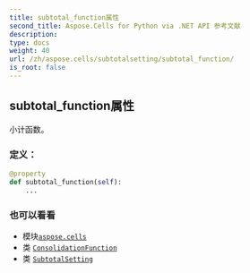 ```yaml
---
title: subtotal_function属性
second_title: Aspose.Cells for Python via .NET API 参考文献
description:
type: docs
weight: 40
url: /zh/aspose.cells/subtotalsetting/subtotal_function/
is_root: false
---
```

## subtotal_function属性

小计函数。
### 定义：
```python
@property
def subtotal_function(self):
    ...
```

### 也可以看看
* 模块[`aspose.cells`](../../)
* 类 [`ConsolidationFunction`](/cells/python-net/zh/aspose.cells/consolidationfunction)
* 类 [`SubtotalSetting`](/cells/python-net/zh/aspose.cells/subtotalsetting)
